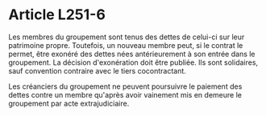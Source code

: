 # Article L251-6

Les membres du groupement sont tenus des dettes de celui-ci sur leur patrimoine propre. Toutefois, un nouveau membre peut, si le contrat le permet, être exonéré des dettes nées antérieurement à son entrée dans le groupement. La décision d'exonération doit être publiée. Ils sont solidaires, sauf convention contraire avec le tiers cocontractant.

Les créanciers du groupement ne peuvent poursuivre le paiement des dettes contre un membre qu'après avoir vainement mis en demeure le groupement par acte extrajudiciaire.
